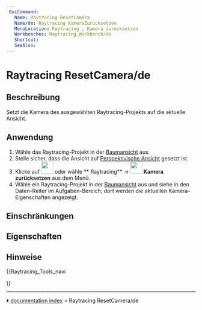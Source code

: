 ```yaml
---
 GuiCommand:
   Name: Raytracing ResetCamera
   Name/de: Raytracing KameraZurücksetzen
   MenuLocation: Raytracing , Kamera zurücksetzen
   Workbenches: Raytracing_Workbench/de
   Shortcut: 
   SeeAlso: 
---
```


# Raytracing ResetCamera/de



## Beschreibung

Setzt die Kamera des ausgewählten Raytracing-Projekts auf die aktuelle Ansicht.



## Anwendung

1.  Wähle das Raytracing-Projekt in der [ Baumansicht](Tree_view/de.md) aus.
2.  Stelle sicher, dass die Ansicht auf [Perspektivische Ansicht](Std_PerspectiveCamera/de.md) gesetzt ist.
3.  Klicke auf <img alt="" src=images/Raytracing_ResetCamera.svg  style="width:32px;"> oder wähle ** Raytracing** → **<img src="images/Raytracing_ResetCamera.svg" width=32px> Kamera zurücksetzen** aus dem Menü.
4.  Wähle ein Raytracing-Projekt in der [ Baumansicht](Tree_view/de.md) aus und siehe in den Daten-Reiter im Aufgaben-Bereich; dort werden die aktuellen Kamera-Eigenschaften angezeigt.



## Einschränkungen



## Eigenschaften



## Hinweise





{{Raytracing_Tools_navi

}}



---
⏵ [documentation index](../README.md) > Raytracing ResetCamera/de
